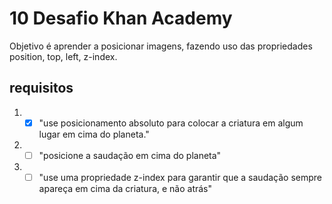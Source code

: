 # 10 Desafio Khan Academy 
Objetivo é aprender a posicionar imagens, fazendo uso das propriedades position, top, left, z-index.
## requisitos
1. - [x] "use posicionamento absoluto para colocar a criatura em algum lugar em cima do planeta."
2. - [ ] "posicione a saudação em cima do planeta"
3. - [ ] "use uma propriedade z-index para garantir que a saudação sempre apareça em cima da criatura, e não atrás" 